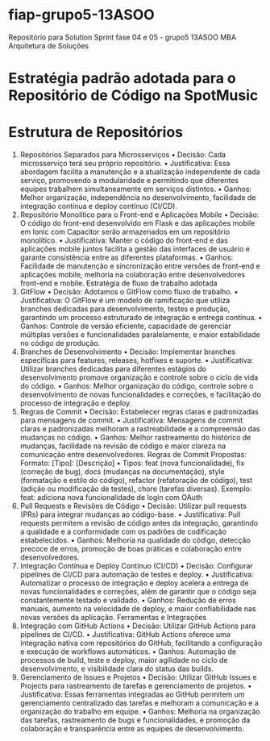 # fiap-grupo5-13ASOO
Repositório para Solution Sprint fase 04 e 05 - grupo5 13ASOO MBA Arquitetura de Soluções 

# Estratégia padrão adotada para o Repositório de Código na SpotMusic
# Estrutura de Repositórios
1.	Repositórios Separados para Microsserviços
	•	Decisão: Cada microsserviço terá seu próprio repositório.
	•	Justificativa: Essa abordagem facilita a manutenção e a atualização independente de cada serviço, promovendo a modularidade e permitindo que diferentes equipes trabalhem 			    simultaneamente em serviços distintos.
	•	Ganhos: Melhor organização, independência no desenvolvimento, facilidade de integração contínua e deploy contínuo (CI/CD).
2.	Repositório Monolítico para o Front-end e Aplicações Mobile
	•	Decisão: O código do front-end desenvolvido em Flask e das aplicações mobile em Ionic com Capacitor serão armazenados em um repositório monolítico.
  •	Justificativa: Manter o código do front-end e das aplicações mobile juntos facilita a gestão das interfaces de usuário e garante consistência entre as diferentes plataformas.
  •	Ganhos: Facilidade de manutenção e sincronização entre versões de front-end e aplicações mobile, melhoria na colaboração entre desenvolvedores front-end e mobile.
    Estratégia de fluxo de trabalho adotada
1.	GitFlow
  •	Decisão: Adotamos o GitFlow como fluxo de trabalho.
  •	Justificativa: O GitFlow é um modelo de ramificação que utiliza branches dedicadas para desenvolvimento, testes e produção, garantindo um processo estruturado de integração e      entrega contínua.
  •	Ganhos: Controle de versão eficiente, capacidade de gerenciar múltiplas versões e funcionalidades paralelamente, e maior estabilidade no código de produção.
2.	Branches de Desenvolvimento
  •	Decisão: Implementar branches específicas para features, releases, hotfixes e suporte.
  •	Justificativa: Utilizar branches dedicadas para diferentes estágios do desenvolvimento promove organização e controle sobre o ciclo de vida do código.
  •	Ganhos: Melhor organização do código, controle sobre o desenvolvimento de novas funcionalidades e correções, e facilitação do processo de integração e deploy.
3.	Regras de Commit
  •	Decisão: Estabelecer regras claras e padronizadas para mensagens de commit.
  •	Justificativa: Mensagens de commit claras e padronizadas melhoram a rastreabilidade e a compreensão das mudanças no código.
  •	Ganhos: Melhor rastreamento do histórico de mudanças, facilidade na revisão de código e maior clareza na comunicação entre desenvolvedores.
Regras de Commit Propostas:
Formato: [Tipo]: [Descrição]
  •	Tipos: feat (nova funcionalidade), fix (correção de bug), docs (mudanças na documentação), style (formatação e estilo do código), refactor (refatoração de código), test            (adição ou modificação de testes), chore (tarefas diversas).
Exemplo: feat: adiciona nova funcionalidade de login com OAuth
4.	Pull Requests e Revisões de Código
  •	Decisão: Utilizar pull requests (PRs) para integrar mudanças ao código-base.
  •	Justificativa: Pull requests permitem a revisão de código antes da integração, garantindo a qualidade e a conformidade com os padrões de codificação estabelecidos.
  •	Ganhos: Melhoria na qualidade do código, detecção precoce de erros, promoção de boas práticas e colaboração entre desenvolvedores.
5.	Integração Contínua e Deploy Contínuo (CI/CD)
  •	Decisão: Configurar pipelines de CI/CD para automação de testes e deploy.
  •	Justificativa: Automatizar o processo de integração e deploy acelera a entrega de novas funcionalidades e correções, além de garantir que o código seja constantemente testado      e validado.
  •	Ganhos: Redução de erros manuais, aumento na velocidade de deploy, e maior confiabilidade nas novas versões da aplicação.
Ferramentas e Integrações
1.	Integração com GitHub Actions
  •	Decisão: Utilizar GitHub Actions para pipelines de CI/CD.
  •	Justificativa: GitHub Actions oferece uma integração nativa com repositórios do GitHub, facilitando a configuração e execução de workflows automáticos.
  •	Ganhos: Automação de processos de build, teste e deploy, maior agilidade no ciclo de desenvolvimento, e visibilidade clara do status das builds.
2.	Gerenciamento de Issues e Projetos
  •	Decisão: Utilizar GitHub Issues e Projects para rastreamento de tarefas e gerenciamento de projetos.
  •	Justificativa: Essas ferramentas integradas ao GitHub permitem um gerenciamento centralizado das tarefas e melhoram a comunicação e a organização do trabalho em equipe.
  •	Ganhos: Melhoria na organização das tarefas, rastreamento de bugs e funcionalidades, e promoção da colaboração e transparência entre as equipes de desenvolvimento.


